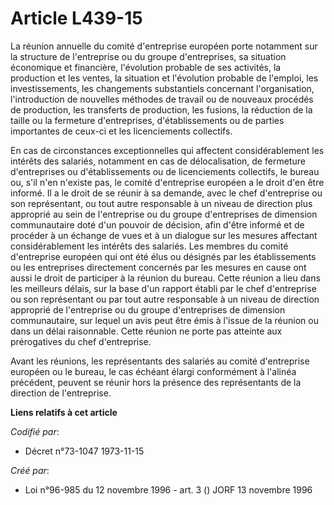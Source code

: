 # Article L439-15

La réunion annuelle du comité d'entreprise européen porte notamment sur la structure de l'entreprise ou du groupe
d'entreprises, sa situation économique et financière, l'évolution probable de ses activités, la production et les ventes, la
situation et l'évolution probable de l'emploi, les investissements, les changements substantiels concernant l'organisation,
l'introduction de nouvelles méthodes de travail ou de nouveaux procédés de production, les transferts de production, les
fusions, la réduction de la taille ou la fermeture d'entreprises, d'établissements ou de parties importantes de ceux-ci et
les licenciements collectifs.

En cas de circonstances exceptionnelles qui affectent considérablement les intérêts des salariés, notamment en cas de
délocalisation, de fermeture d'entreprises ou d'établissements ou de licenciements collectifs, le bureau ou, s'il n'en
n'existe pas, le comité d'entreprise européen a le droit d'en être informé. Il a le droit de se réunir à sa demande, avec le
chef d'entreprise ou son représentant, ou tout autre responsable à un niveau de direction plus approprié au sein de
l'entreprise ou du groupe d'entreprises de dimension communautaire doté d'un pouvoir de décision, afin d'être informé et de
procéder à un échange de vues et à un dialogue sur les mesures affectant considérablement les intérêts des salariés. Les
membres du comité d'entreprise européen qui ont été élus ou désignés par les établissements ou les entreprises directement
concernés par les mesures en cause ont aussi le droit de participer à la réunion du bureau. Cette réunion a lieu dans les
meilleurs délais, sur la base d'un rapport établi par le chef d'entreprise ou son représentant ou par tout autre responsable
à un niveau de direction approprié de l'entreprise ou du groupe d'entreprises de dimension communautaire, sur lequel un avis
peut être émis à l'issue de la réunion ou dans un délai raisonnable. Cette réunion ne porte pas atteinte aux prérogatives du
chef d'entreprise.

Avant les réunions, les représentants des salariés au comité d'entreprise européen ou le bureau, le cas échéant élargi
conformément à l'alinéa précédent, peuvent se réunir hors la présence des représentants de la direction de l'entreprise.

**Liens relatifs à cet article**

_Codifié par_:

  - Décret n°73-1047 1973-11-15

_Créé par_:

  - Loi n°96-985 du 12 novembre 1996 - art. 3 () JORF 13 novembre 1996

